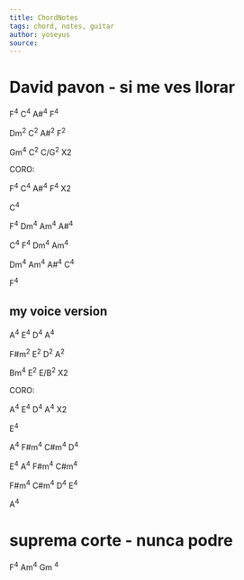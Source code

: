 ```yaml
---
title: ChordNotes
tags: chord, notes, guitar
author: yoseyus
source: 
---
```

# David pavon - si me ves llorar
F<sup>4</sup> C<sup>4</sup> A#<sup>4</sup> F<sup>4</sup>

Dm<sup>2</sup> C<sup>2</sup> A#<sup>2</sup> F<sup>2</sup>

Gm<sup>4</sup> C<sup>2</sup> C/G<sup>2</sup> X2

CORO:

F<sup>4</sup> C<sup>4</sup> A#<sup>4</sup> F<sup>4</sup> X2

C<sup>4</sup>

F<sup>4</sup> Dm<sup>4</sup> Am<sup>4</sup> A#<sup>4</sup>

C<sup>4</sup> F<sup>4</sup> Dm<sup>4</sup> Am<sup>4</sup>

Dm<sup>4</sup> Am<sup>4</sup> A#<sup>4</sup> C<sup>4</sup>

F<sup>4</sup>


## my voice version
A<sup>4</sup> E<sup>4</sup> D<sup>4</sup> A<sup>4</sup>

F#m<sup>2</sup> E<sup>2</sup> D<sup>2</sup> A<sup>2</sup>

Bm<sup>4</sup> E<sup>2</sup> E/B<sup>2</sup> X2

CORO:

A<sup>4</sup> E<sup>4</sup> D<sup>4</sup> A<sup>4</sup> X2

E<sup>4</sup>

A<sup>4</sup> F#m<sup>4</sup> C#m<sup>4</sup> D<sup>4</sup>

E<sup>4</sup> A<sup>4</sup> F#m<sup>4</sup> C#m<sup>4</sup>

F#m<sup>4</sup> C#m<sup>4</sup> D<sup>4</sup> E<sup>4</sup>

A<sup>4</sup>

# suprema corte - nunca podre
F<sup>4</sup>
Am<sup>4</sup>
Gm <sup>4</sup>

